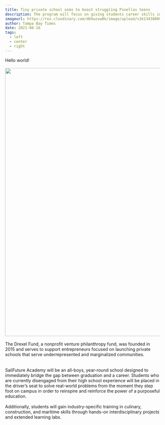 ```yaml
---
title: Tiny private school aims to boost struggling Pinellas teens
description: The program will focus on giving students career skills in a real-life environment.
imageurl: https://res.cloudinary.com/dbhwzxw0k/image/upload/v1613438809/SailFuture%20Academy/Website%20Image%20Collection/Image-4.png
author: Tampa Bay Times
date: 2021-06-16
tags:
  - left
  - center
  - right
---
```


Hello world!
<br><br>
        <img class="w-full rounded-lg" src="https://res.cloudinary.com/dbhwzxw0k/image/upload/v1570812746/12139990_831801776932307_5974419264370140447_o.jpg" alt="" width="1310" height="873">
<br><br>
The Drexel Fund, a nonprofit venture philanthropy fund, was founded in 2015 and serves to support entrepreneurs focused on launching private schools that serve underrepresented and marginalized communities.  
<br><br>
SailFuture Academy will be an all-boys, year-round school designed to immediately bridge the gap between graduation and a career. Students who are currently disengaged from their high school experience will be placed in the driver’s seat to solve real-world problems from the moment they step foot on campus in order to reinspire and reinforce the power of a purposeful education.
<br>
<br>
Additionally, students will gain industry-specific training in culinary, construction, and maritime skills through hands-on interdisciplinary projects and extended learning labs.  